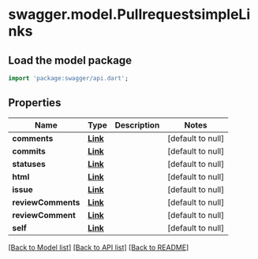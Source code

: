 # swagger.model.PullrequestsimpleLinks

## Load the model package
```dart
import 'package:swagger/api.dart';
```

## Properties
Name | Type | Description | Notes
------------ | ------------- | ------------- | -------------
**comments** | [**Link**](Link.md) |  | [default to null]
**commits** | [**Link**](Link.md) |  | [default to null]
**statuses** | [**Link**](Link.md) |  | [default to null]
**html** | [**Link**](Link.md) |  | [default to null]
**issue** | [**Link**](Link.md) |  | [default to null]
**reviewComments** | [**Link**](Link.md) |  | [default to null]
**reviewComment** | [**Link**](Link.md) |  | [default to null]
**self** | [**Link**](Link.md) |  | [default to null]

[[Back to Model list]](../README.md#documentation-for-models) [[Back to API list]](../README.md#documentation-for-api-endpoints) [[Back to README]](../README.md)

